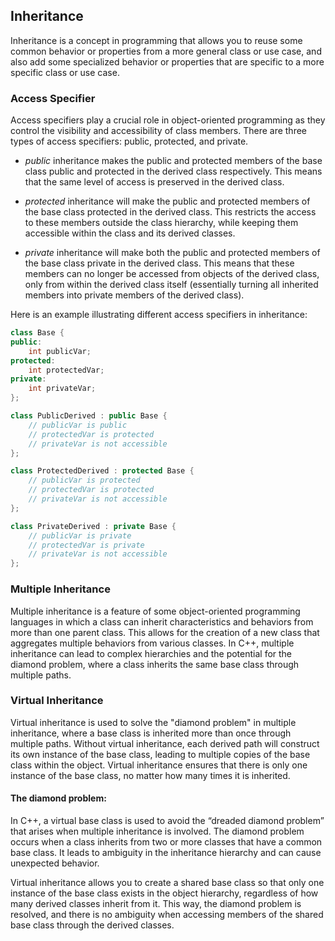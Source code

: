 
## Inheritance

Inheritance is a concept in programming that allows you to reuse some common behavior or properties from a more general class or use case, and also add some specialized behavior or properties that are specific to a more specific class or use case.

### Access Specifier
Access specifiers play a crucial role in object-oriented programming as they control the visibility and accessibility of class members. There are three types of access specifiers: public, protected, and private.

- *public* inheritance makes the public and protected members of the base class public and protected in the derived class respectively. This means that the same level of access is preserved in the derived class.

- *protected* inheritance will make the public and protected members of the base class protected in the derived class. This restricts the access to these members outside the class hierarchy, while keeping them accessible within the class and its derived classes.

- *private* inheritance will make both the public and protected members of the base class private in the derived class. This means that these members can no longer be accessed from objects of the derived class, only from within the derived class itself (essentially turning all inherited members into private members of the derived class).

Here is an example illustrating different access specifiers in inheritance:

```cpp
class Base {
public:
    int publicVar;
protected:
    int protectedVar;
private:
    int privateVar;
};

class PublicDerived : public Base {
    // publicVar is public
    // protectedVar is protected
    // privateVar is not accessible
};

class ProtectedDerived : protected Base {
    // publicVar is protected
    // protectedVar is protected
    // privateVar is not accessible
};

class PrivateDerived : private Base {
    // publicVar is private
    // protectedVar is private
    // privateVar is not accessible
};
```

### Multiple Inheritance

Multiple inheritance is a feature of some object-oriented programming languages in which a class can inherit characteristics and behaviors from more than one parent class. This allows for the creation of a new class that aggregates multiple behaviors from various classes. In C++, multiple inheritance can lead to complex hierarchies and the potential for the diamond problem, where a class inherits the same base class through multiple paths.

### Virtual Inheritance
Virtual inheritance is used to solve the "diamond problem" in multiple inheritance, where a base class is inherited more than once through multiple paths. Without virtual inheritance, each derived path will construct its own instance of the base class, leading to multiple copies of the base class within the object. Virtual inheritance ensures that there is only one instance of the base class, no matter how many times it is inherited.

#### The diamond problem:
In C++, a virtual base class is used to avoid the “dreaded diamond problem” that arises when multiple inheritance is involved. The diamond problem occurs when a class inherits from two or more classes that have a common base class. It leads to ambiguity in the inheritance hierarchy and can cause unexpected behavior.

Virtual inheritance allows you to create a shared base class so that only one instance of the base class exists in the object hierarchy, regardless of how many derived classes inherit from it. This way, the diamond problem is resolved, and there is no ambiguity when accessing members of the shared base class through the derived classes.
